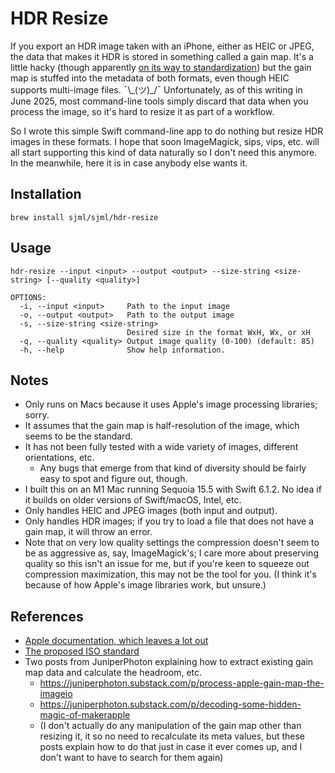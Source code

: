 # HDR Resize
If you export an HDR image taken with an iPhone, either as HEIC or JPEG, the data that makes it HDR is stored in something called a gain map. It's a little hacky (though apparently [on its way to standardization](https://www.iso.org/standard/86775.html)) but the gain map is stuffed into the metadata of both formats, even though HEIC supports multi-image files. ¯\\\_(ツ)_/¯ Unfortunately, as of this writing in June 2025, most command-line tools simply discard that data when you process the image, so it's hard to resize it as part of a workflow. 

So I wrote this simple Swift command-line app to do nothing but resize HDR images in these formats. I hope that soon ImageMagick, sips, vips, etc. will all start supporting this kind of data naturally so I don't need this anymore. In the meanwhile, here it is in case anybody else wants it. 

## Installation
`brew install sjml/sjml/hdr-resize`

## Usage
```
hdr-resize --input <input> --output <output> --size-string <size-string> [--quality <quality>]

OPTIONS:
  -i, --input <input>     Path to the input image
  -o, --output <output>   Path to the output image
  -s, --size-string <size-string>
                          Desired size in the format WxH, Wx, or xH
  -q, --quality <quality> Output image quality (0-100) (default: 85)
  -h, --help              Show help information.
```

## Notes
* Only runs on Macs because it uses Apple's image processing libraries; sorry.
* It assumes that the gain map is half-resolution of the image, which seems to be the standard.
* It has not been fully tested with a wide variety of images, different orientations, etc.
  * Any bugs that emerge from that kind of diversity should be fairly easy to spot and figure out, though.
* I built this on an M1 Mac running Sequoia 15.5 with Swift 6.1.2. No idea if it builds on older versions of Swift/macOS, Intel, etc. 
* Only handles HEIC and JPEG images (both input and output).
* Only handles HDR images; if you try to load a file that does not have a gain map, it will throw an error. 
* Note that on very low quality settings the compression doesn't seem to be as aggressive as, say, ImageMagick's; I care more about preserving quality so this isn't an issue for me, but if you're keen to squeeze out compression maximization, this may not be the tool for you. (I think it's because of how Apple's image libraries work, but unsure.)

## References
* [Apple documentation, which leaves a lot out](https://developer.apple.com/documentation/appkit/applying-apple-hdr-effect-to-your-photos)
* [The proposed ISO standard](https://www.iso.org/standard/86775.html)
* Two posts from JuniperPhoton explaining how to extract existing gain map data and calculate the headroom, etc. 
  * https://juniperphoton.substack.com/p/process-apple-gain-map-the-imageio
  * https://juniperphoton.substack.com/p/decoding-some-hidden-magic-of-makerapple
  * (I don't actually do any manipulation of the gain map other than resizing it, it so no need to recalculate its meta values, but these posts explain how to do that just in case it ever comes up, and I don't want to have to search for them again)
